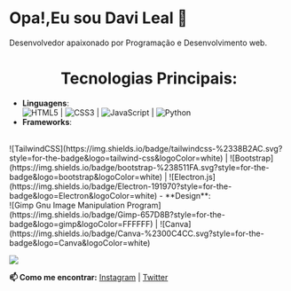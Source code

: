 # Opa!,Eu sou Davi Leal 👋
Desenvolvedor apaixonado por Programação e Desenvolvimento web. 

<h1 style="text-align:center">Tecnologias Principais: </h1>

- **Linguagens**:
  <br>
 ![HTML5](https://img.shields.io/badge/html5-%23E34F26.svg?style=for-the-badge&logo=html5&logoColor=white) | ![CSS3](https://img.shields.io/badge/css3-%231572B6.svg?style=for-the-badge&logo=css3&logoColor=white) | ![JavaScript](https://img.shields.io/badge/javascript-%23323330.svg?style=for-the-badge&logo=javascript&logoColor=%23F7DF1E) | ![Python](https://img.shields.io/badge/python-3670A0?style=for-the-badge&logo=python&logoColor=ffdd54)
- **Frameworks**:
<br>
 ![TailwindCSS](https://img.shields.io/badge/tailwindcss-%2338B2AC.svg?style=for-the-badge&logo=tailwind-css&logoColor=white) |  ![Bootstrap](https://img.shields.io/badge/bootstrap-%238511FA.svg?style=for-the-badge&logo=bootstrap&logoColor=white) |
![Electron.js](https://img.shields.io/badge/Electron-191970?style=for-the-badge&logo=Electron&logoColor=white)
- **Design**:
  <br>
 ![Gimp Gnu Image Manipulation Program](https://img.shields.io/badge/Gimp-657D8B?style=for-the-badge&logo=gimp&logoColor=FFFFFF) |  ![Canva](https://img.shields.io/badge/Canva-%2300C4CC.svg?style=for-the-badge&logo=Canva&logoColor=white)
  
![](https://github-readme-stats.vercel.app/api/top-langs/?username={Lael}&theme=blue-green)
  
**📫 Como me encontrar:**
[Instagram](https://www.instagram.com/davileal.dev/) | [Twitter](https://x.com/DaviLealDev)


<!---
LaeLJs/LaeLJs is a ✨ special ✨ repository because its `README.md` (this file) appears on your GitHub profile.
You can click the Preview link to take a look at your changes.
--->

